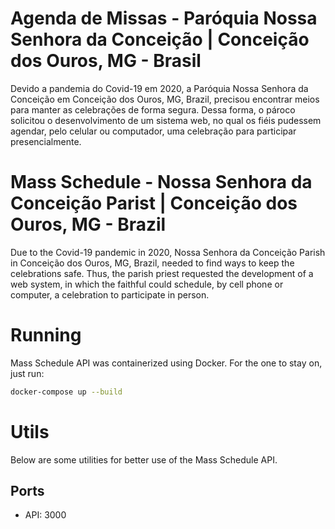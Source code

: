 # Agenda de Missas - Paróquia Nossa Senhora da Conceição | Conceição dos Ouros, MG - Brasil

Devido a pandemia do Covid-19 em 2020, a Paróquia Nossa Senhora da Conceição em Conceição dos Ouros, MG, Brazil, precisou encontrar meios para manter as celebrações de forma segura. Dessa forma, o pároco solicitou o desenvolvimento de um sistema web, no qual os fiéis pudessem agendar, pelo celular ou computador, uma celebração para participar presencialmente.

# Mass Schedule - Nossa Senhora da Conceição Parist | Conceição dos Ouros, MG - Brazil

Due to the Covid-19 pandemic in 2020, Nossa Senhora da Conceição Parish in Conceição dos Ouros, MG, Brazil, needed to find ways to keep the celebrations safe. Thus, the parish priest requested the development of a web system, in which the faithful could schedule, by cell phone or computer, a celebration to participate in person.

# Running

Mass Schedule API was containerized using Docker. For the one to stay on, just run:

```bash
docker-compose up --build
```

# Utils

Below are some utilities for better use of the Mass Schedule API.

## Ports

- API: 3000